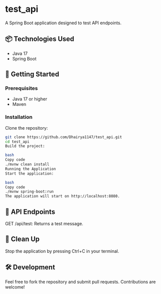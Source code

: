 # test_api

A Spring Boot application designed to test API endpoints.

## 📦 Technologies Used

- Java 17
- Spring Boot

## 🚀 Getting Started

### Prerequisites

- Java 17 or higher
- Maven

### Installation

Clone the repository:

```bash
git clone https://github.com/Dhairya1147/test_api.git
cd test_api
Build the project:

bash
Copy code
./mvnw clean install
Running the Application
Start the application:

bash
Copy code
./mvnw spring-boot:run
The application will start on http://localhost:8080.
```

## 🧪 API Endpoints
GET /api/test: Returns a test message.

## 🧹 Clean Up
Stop the application by pressing Ctrl+C in your terminal.

## 🛠️ Development
Feel free to fork the repository and submit pull requests. Contributions are welcome!
